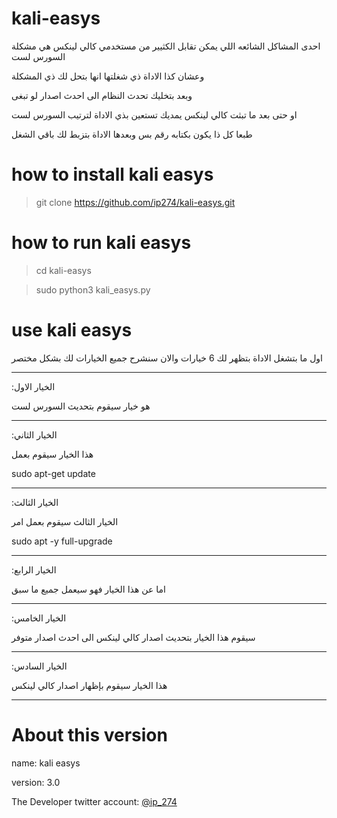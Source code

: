 # kali-easys

احدى المشاكل الشائعه اللي يمكن تقابل الكثيير من مستخدمي كالي لينكس هي مشكلة السورس لست

وعشان كذا الاداة ذي شغلتها انها بتحل لك ذي المشكلة

وبعد بتخليك تحدث النظام الى احدث اصدار لو تبغى

او حتى بعد ما تبثت كالي لينكس يمديك تستعين بذي الاداة لترتيب السورس لست

طبعا كل ذا يكون بكتابه رقم بس
وبعدها الاداة بتزبط لك باقي الشغل

# how to install kali easys

> git clone https://github.com/ip274/kali-easys.git



# how to run kali easys

> cd kali-easys 

> sudo python3 kali_easys.py

# use kali easys
اول ما بتشغل الاداة بتظهر لك 6 خيارات والان سنشرح جميع الخيارات لك بشكل مختصر

-----
:الخيار الاول

هو خيار سيقوم بتحديث السورس لست

-----
:الخيار الثاني

هذا الخيار سيقوم بعمل 

sudo apt-get update

-----
:الخيار الثالث

الخيار الثالث سيقوم بعمل امر

sudo apt -y full-upgrade

-----
:الخيار الرابع

اما عن هذا الخيار فهو سيعمل جميع ما سبق

-----
:الخيار الخامس

سيقوم هذا الخيار بتحديث اصدار كالي لينكس الى احدث اصدار متوفر

-----
:الخيار السادس

هذا الخيار سيقوم بإظهار اصدار كالي لينكس

-----


# About this version
name: kali easys

version: 3.0




The Developer twitter account:
[@ip_274](https://twitter.com/ip_274)
